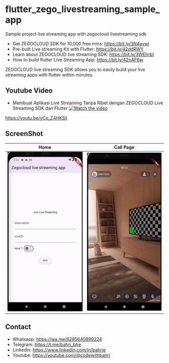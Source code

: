 # flutter_zego_livestreaming_sample_app

Sample project live streaming app with zegocloud livestreaming sdk

* Get ZEGOCLOUD SDK for 10,000 free mins: https://bit.ly/3N4aywI
* Pre-built Live streaming Kit with Flutter: https://bit.ly/42ddRWY
* Learn about ZEGOCLOUD live streaming SDK: https://bit.ly/3WEhrbt
* How to build flutter Live Streaming App: https://bit.ly/42nAF6w
  
ZEGOCLOUD live streaming SDK allows you to easily build your live streaming apps with flutter within minutes. 


## Youtube Video
- Membuat Aplikasi Live Streaming Tanpa Ribet dengan ZEGOCLOUD Live Streaming SDK dan Flutter
[![Watch the video](https://img.youtube.com/vi/yCo_Z4HKSiI/sddefault.jpg)](https://youtu.be/yCo_Z4HKSiI)

https://youtu.be/yCo_Z4HKSiI


## ScreenShot

| Home        | Call Page    |
|--------------|-----------|
| <img src="1.png" width="300"/> | <img src="2.png" width="300"/>      |

## Contact
* Whatsapp: https://wa.me/6285640899224
* Telegram: https://t.me/bahri_bhe  
* Linkedin: https://www.linkedin.com/in/bahrie
* Youtube: https://youtube.com/@codewithbahri




